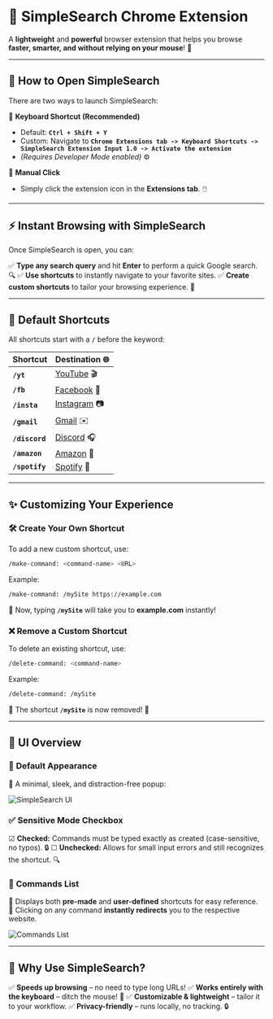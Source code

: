 # 🚀 SimpleSearch Chrome Extension

A **lightweight** and **powerful** browser extension that helps you browse **faster, smarter, and without relying on your mouse**! 🌟

---

## 🎯 How to Open SimpleSearch

There are two ways to launch SimpleSearch:

🔹 **Keyboard Shortcut (Recommended)**
   - Default: **`Ctrl + Shift + Y`**
   - Custom: Navigate to **`Chrome Extensions tab -> Keyboard Shortcuts -> SimpleSearch Extension Input 1.0 -> Activate the extension`**
   - *(Requires Developer Mode enabled)* ⚙️

🔹 **Manual Click**
   - Simply click the extension icon in the **Extensions tab**. 🖱️

---

## ⚡ Instant Browsing with SimpleSearch

Once SimpleSearch is open, you can:

✅ **Type any search query** and hit **Enter** to perform a quick Google search. 🔍
✅ **Use shortcuts** to instantly navigate to your favorite sites.
✅ **Create custom shortcuts** to tailor your browsing experience. 🎨

---

## 🚀 Default Shortcuts

All shortcuts start with a **`/`** before the keyword:

| Shortcut  | Destination 🌐 |
|-----------|---------------|
| **`/yt`**  | [YouTube](https://www.youtube.com) 🎬 |
| **`/fb`**  | [Facebook](https://www.facebook.com) 👥 |
| **`/insta`** | [Instagram](https://www.instagram.com) 📷 |
| **`/gmail`** | [Gmail](https://mail.google.com) ✉️ |
| **`/discord`** | [Discord](https://discord.com) 🎧 |
| **`/amazon`** | [Amazon](https://www.amazon.com) 🛒 |
| **`/spotify`** | [Spotify](https://open.spotify.com) 🎵 |

---

## ✨ Customizing Your Experience

### 🛠️ **Create Your Own Shortcut**
To add a new custom shortcut, use:
```sh
/make-command: <command-name> <URL>
```
Example:
```sh
/make-command: /mySite https://example.com
```
🔹 Now, typing **`/mySite`** will take you to **example.com** instantly!

### ❌ **Remove a Custom Shortcut**
To delete an existing shortcut, use:
```sh
/delete-command: <command-name>
```
Example:
```sh
/delete-command: /mySite
```
🔹 The shortcut **`/mySite`** is now removed! 🚫

---

## 🎨 UI Overview

### 🔹 **Default Appearance**

📌 A minimal, sleek, and distraction-free popup:

![SimpleSearch UI](https://github.com/user-attachments/assets/30ca9580-b047-4322-bce7-5fbe059ab332)

### ✅ **Sensitive Mode Checkbox**

☑ **Checked:** Commands must be typed exactly as created (case-sensitive, no typos). 🔒
☐ **Unchecked:** Allows for small input errors and still recognizes the shortcut. 🔍

### 📜 **Commands List**

📌 Displays both **pre-made** and **user-defined** shortcuts for easy reference.
📌 Clicking on any command **instantly redirects** you to the respective website.

![Commands List](https://github.com/user-attachments/assets/c12789ea-b2f3-41b9-97fb-6f086c2a9c29)

---

## 🌟 Why Use SimpleSearch?
✅ **Speeds up browsing** – no need to type long URLs!
✅ **Works entirely with the keyboard** – ditch the mouse! 🎯
✅ **Customizable & lightweight** – tailor it to your workflow.
✅ **Privacy-friendly** – runs locally, no tracking. 🔒


